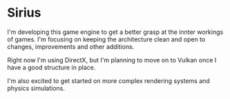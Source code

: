 # Sirius
I'm developing this game engine to get a better grasp at the innter workings of games. I'm focusing on keeping the architecture clean and open to changes, improvements and other additions.

Right now I'm using DirectX, but I'm planning to move on to Vulkan once I have a good structure in place.

I'm also excited to get started on more complex rendering systems and physics simulations.
